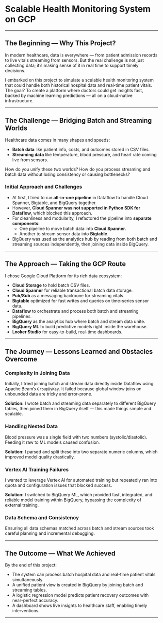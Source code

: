 # Scalable Health Monitoring System on GCP

---

## The Beginning — Why This Project?

In modern healthcare, data is everywhere — from patient admission records to live vitals streaming from sensors. But the real challenge is not just collecting data; it’s making sense of it in real time to support timely decisions.

I embarked on this project to simulate a scalable health monitoring system that could handle both historical hospital data and real-time patient vitals. The goal? To create a platform where doctors could get insights fast, backed by machine learning predictions — all on a cloud-native infrastructure.

---

## The Challenge — Bridging Batch and Streaming Worlds

Healthcare data comes in many shapes and speeds:

- **Batch data** like patient info, costs, and outcomes stored in CSV files.
- **Streaming data** like temperature, blood pressure, and heart rate coming live from sensors.

How do you unify these two worlds? How do you process streaming and batch data without losing consistency or causing bottlenecks?

### Initial Approach and Challenges

- At first, I tried to run **all-in-one pipeline** in Dataflow to handle Cloud Spanner, Bigtable, and BigQuery together.
- However, **Cloud Spanner was not supported in Python SDK for Dataflow**, which blocked this approach.
- For cleanliness and modularity, I refactored the pipeline into **separate components**:
  - One pipeline to move batch data into **Cloud Spanner**.
  - Another to stream sensor data into **Bigtable**.
- BigQuery was used as the analytics hub by reading from both batch and streaming sources independently, then joining data inside BigQuery.

---

## The Approach — Taking the GCP Route

I chose Google Cloud Platform for its rich data ecosystem:

- **Cloud Storage** to hold batch CSV files.
- **Cloud Spanner** for reliable transactional batch data storage.
- **Pub/Sub** as a messaging backbone for streaming vitals.
- **Bigtable** optimized for fast writes and queries on time-series sensor data.
- **Dataflow** to orchestrate and process both batch and streaming pipelines.
- **BigQuery** as the analytics hub where batch and stream data unite.
- **BigQuery ML** to build predictive models right inside the warehouse.
- **Looker Studio** for easy-to-build, real-time dashboards.

---

## The Journey — Lessons Learned and Obstacles Overcome

### Complexity in Joining Data

Initially, I tried joining batch and stream data directly inside Dataflow using Apache Beam’s `GroupByKey`. It failed because global window joins on unbounded data are tricky and error-prone.

**Solution:** I wrote batch and streaming data separately to different BigQuery tables, then joined them in BigQuery itself — this made things simple and scalable.

### Handling Nested Data

Blood pressure was a single field with two numbers (systolic/diastolic). Feeding it raw to ML models caused confusion.

**Solution:** I parsed and split these into two separate numeric columns, which improved model quality drastically.

### Vertex AI Training Failures

I wanted to leverage Vertex AI for automated training but repeatedly ran into quota and configuration issues that blocked success.

**Solution:** I switched to BigQuery ML, which provided fast, integrated, and reliable model training within BigQuery, bypassing the complexity of external training.

### Data Schema and Consistency

Ensuring all data schemas matched across batch and stream sources took careful planning and incremental debugging.

---

## The Outcome — What We Achieved

By the end of this project:

- The system can process batch hospital data and real-time patient vitals simultaneously.
- A unified patient view is created in BigQuery by joining batch and streaming tables.
- A logistic regression model predicts patient recovery outcomes with near-perfect accuracy.
- A dashboard shows live insights to healthcare staff, enabling timely interventions.

---


